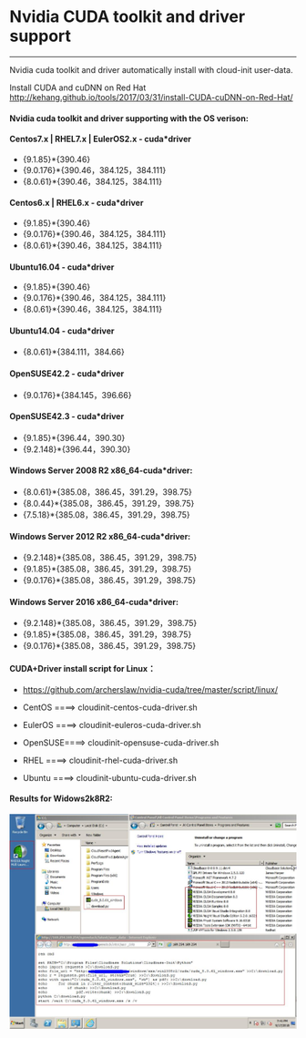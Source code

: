 # Nvidia CUDA toolkit and driver support #
------------------------------------------
Nvidia cuda toolkit and driver automatically install with cloud-init user-data.

Install CUDA and cuDNN on Red Hat
http://kehang.github.io/tools/2017/03/31/install-CUDA-cuDNN-on-Red-Hat/

#### Nvidia cuda toolkit and driver supporting with the OS verison:

#### Centos7.x | RHEL7.x | EulerOS2.x - cuda*driver
  - {9.1.85}*{390.46}
  - {9.0.176}*{390.46，384.125，384.111}
  - {8.0.61}*{390.46，384.125，384.111}

#### Centos6.x | RHEL6.x - cuda*driver
  - {9.1.85}*{390.46}
  - {9.0.176}*{390.46，384.125，384.111}
  - {8.0.61}*{390.46，384.125，384.111}

#### Ubuntu16.04 - cuda*driver
  - {9.1.85}*{390.46}
  - {9.0.176}*{390.46，384.125，384.111}
  - {8.0.61}*{390.46，384.125，384.111}

#### Ubuntu14.04 - cuda*driver
  - {8.0.61}*{384.111，384.66}

#### OpenSUSE42.2 - cuda*driver
  - {9.0.176}*{384.145，396.66}

#### OpenSUSE42.3 - cuda*driver
  - {9.1.85}*{396.44，390.30}
  - {9.2.148}*{396.44，390.30}

#### Windows Server 2008 R2 x86_64-cuda*driver:
  - {8.0.61}*{385.08，386.45，391.29，398.75}
  - {8.0.44}*{385.08，386.45，391.29，398.75}
  - {7.5.18}*{385.08，386.45，391.29，398.75}

#### Windows Server 2012 R2 x86_64-cuda*driver:
  - {9.2.148}*{385.08，386.45，391.29，398.75}
  - {9.1.85}*{385.08，386.45，391.29，398.75}
  - {9.0.176}*{385.08，386.45，391.29，398.75}

#### Windows Server 2016 x86_64-cuda*driver:
  - {9.2.148}*{385.08，386.45，391.29，398.75}
  - {9.1.85}*{385.08，386.45，391.29，398.75}
  - {9.0.176}*{385.08，386.45，391.29，398.75}
 
#### CUDA+Driver install script for Linux：
  - https://github.com/archerslaw/nvidia-cuda/tree/master/script/linux/
	
  - CentOS  ====> cloudinit-centos-cuda-driver.sh
  - EulerOS ====> cloudinit-euleros-cuda-driver.sh
  - OpenSUSE====> cloudinit-opensuse-cuda-driver.sh
  - RHEL    ====> cloudinit-rhel-cuda-driver.sh
  - Ubuntu  ====> cloudinit-ubuntu-cuda-driver.sh

#### Results for Widows2k8R2:
![image](https://github.com/archerslaw/nvidia-cuda/blob/master/windows2k8r2-nvidia-cuda-driver-install-result.JPG)
